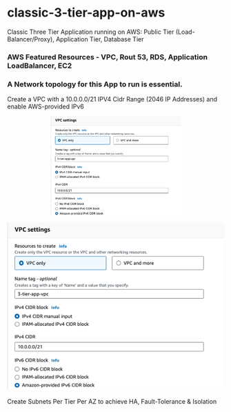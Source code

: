 

# classic-3-tier-app-on-aws
Classic Three Tier Application running on AWS: Public Tier (Load-Balancer/Proxy), Application Tier, Database Tier

### AWS Featured Resources - VPC, Rout 53, RDS, Application LoadBalancer, EC2

### A Network topology for this App to run is essential.
Create a VPC with a 10.0.0.0/21 IPV4 Cidr Range (2046 IP Addresses) and enable AWS-provided IPv6

<img src="./assets/Create3tierVPC.png" style="display:block;float:none;margin-left:auto;margin-right:auto;width:60%">

![Create VPC](./assets/Create3tierVPC.png)

Create Subnets Per Tier Per AZ to achieve HA, Fault-Tolerance & Isolation
